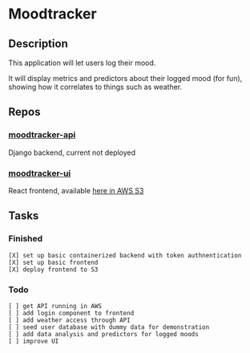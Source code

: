 # Moodtracker

## Description

This application will let users log their mood.

It will display metrics and predictors about their logged mood (for fun), showing how
it correlates to things such as weather.

## Repos

### [moodtracker-api](https://github.com/rossmassey-moodtracker/moodtracker-api)

Django backend, current not deployed

### [moodtracker-ui](https://github.com/rossmassey-moodtracker/moodtracker-ui)

React frontend, available [here in AWS S3](http://moodtracker-react-frontend-gh.s3-website-us-west-1.amazonaws.com/)

## Tasks

### Finished
```
[X] set up basic containerized backend with token authnentication
[X] set up basic frontend
[X] deploy frontend to S3
```
### Todo
```
[ ] get API running in AWS
[ ] add login component to frontend
[ ] add weather access through API
[ ] seed user database with dummy data for demonstration
[ ] add data analysis and predictors for logged moods
[ ] improve UI
```

